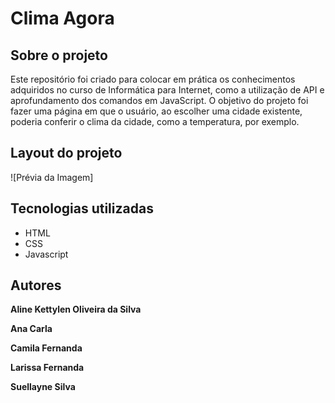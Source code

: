 # Clima Agora
## Sobre o projeto
Este repositório foi criado para colocar em prática os conhecimentos adquiridos no curso de Informática para Internet, como a utilização de API e aprofundamento dos comandos em JavaScript.
O objetivo do projeto foi fazer uma página em que o usuário, ao escolher uma cidade existente, poderia conferir o clima da cidade, como a temperatura, por exemplo.

## Layout do projeto
![Prévia da Imagem]

## Tecnologias utilizadas

* HTML
* CSS 
* Javascript

## Autores
<b>Aline Kettylen Oliveira da Silva

Ana Carla

Camila Fernanda

Larissa Fernanda 

Suellayne Silva</b>


